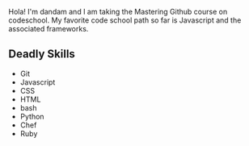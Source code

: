 Hola!
I'm dandam and I am taking the Mastering Github course on codeschool.
My favorite code school path so far is Javascript and the associated frameworks.

## Deadly Skills

* Git
* Javascript
* CSS
* HTML
* bash
* Python
* Chef
* Ruby